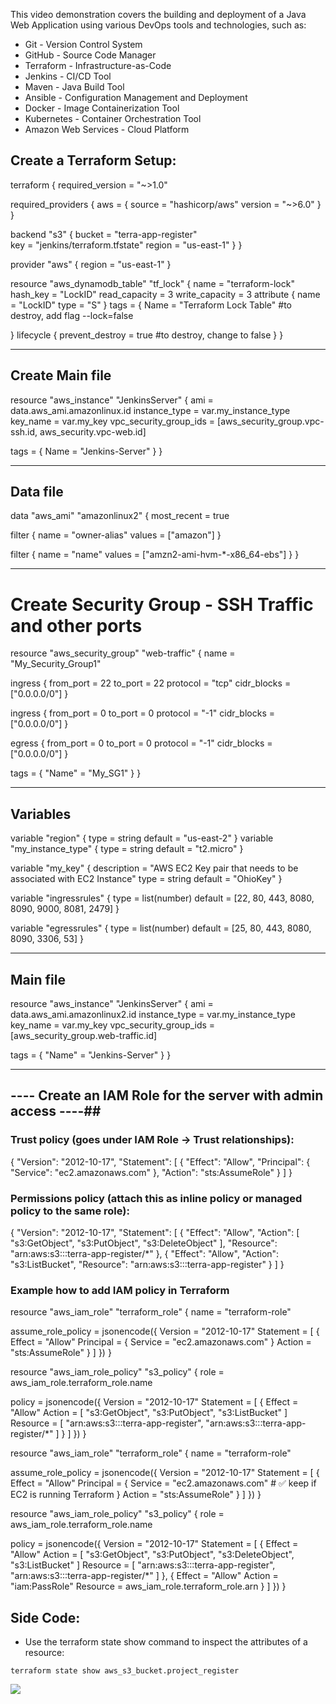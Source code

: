 This video demonstration covers the building and deployment of a Java Web Application using various DevOps tools and technologies, such as:
- Git - Version Control System
- GitHub - Source Code Manager
- Terraform - Infrastructure-as-Code
- Jenkins - CI/CD Tool
- Maven - Java Build Tool
- Ansible - Configuration Management and Deployment
- Docker - Image Containerization Tool
- Kubernetes - Container Orchestration Tool
- Amazon Web Services - Cloud Platform


## Create a Terraform Setup:
terraform {
  required_version = "~>1.0"

  required_providers {
    aws = {
      source = "hashicorp/aws"
      version = "~>6.0"
    }
  }

  backend "s3" {
    bucket = "terra-app-register"         
    key    = "jenkins/terraform.tfstate"
    region = "us-east-1"
  }
}

provider "aws" {
  region = "us-east-1"
}

resource "aws_dynamodb_table" "tf_lock" {
  name           = "terraform-lock"
  hash_key       = "LockID"
  read_capacity  = 3
  write_capacity = 3
  attribute {
    name = "LockID"
    type = "S"
  }
  tags = {
    Name = "Terraform Lock Table" #to destroy, add flag --lock=false

  }
  lifecycle {
    prevent_destroy = true #to destroy, change to false
  }
}

---

## Create Main file ##
resource "aws_instance" "JenkinsServer" {
  ami                    = data.aws_ami.amazonlinux.id
  instance_type          = var.my_instance_type
  key_name               = var.my_key
  vpc_security_group_ids = [aws_security_group.vpc-ssh.id, aws_security.vpc-web.id]

  tags = {
    Name = "Jenkins-Server"
  }
}

---

## Data file ## 

data "aws_ami" "amazonlinux2" {
  most_recent = true

  filter {
    name   = "owner-alias"
    values = ["amazon"]
  }

  filter {
    name   = "name"
    values = ["amzn2-ami-hvm-*-x86_64-ebs"]
  }
}

---

# Create Security Group - SSH Traffic and other ports
resource "aws_security_group" "web-traffic" {
  name = "My_Security_Group1"

  ingress {
    from_port   = 22
    to_port     = 22
    protocol    = "tcp"
    cidr_blocks = ["0.0.0.0/0"]
  }

  ingress {
    from_port   = 0
    to_port     = 0
    protocol    = "-1"
    cidr_blocks = ["0.0.0.0/0"]
  }

  egress {
    from_port   = 0
    to_port     = 0
    protocol    = "-1"
    cidr_blocks = ["0.0.0.0/0"]
  }


  tags = {
    "Name" = "My_SG1"
  }
}

---

## Variables ##
variable "region" {
  type    = string
  default = "us-east-2"
}
variable "my_instance_type" {
  type    = string
  default = "t2.micro"
}


variable "my_key" {
  description = "AWS EC2 Key pair that needs to be associated with EC2 Instance"
  type        = string
  default     = "OhioKey"
}

variable "ingressrules" {
  type    = list(number)
  default = [22, 80, 443, 8080, 8090, 9000, 8081, 2479]
}

variable "egressrules" {
  type    = list(number)
  default = [25, 80, 443, 8080, 8090, 3306, 53]
}

---

## Main file ## 
resource "aws_instance" "JenkinsServer" {
  ami                    = data.aws_ami.amazonlinux2.id
  instance_type          = var.my_instance_type
  key_name               = var.my_key
  vpc_security_group_ids = [aws_security_group.web-traffic.id]

  tags = {
    "Name" = "Jenkins-Server"
  }
}

---

## ---- Create an IAM Role for the server with admin access ----## 

### Trust policy (goes under IAM Role → Trust relationships):
{
	"Version": "2012-10-17",
	"Statement": [
		{
			"Effect": "Allow",
			"Principal": {
				"Service": "ec2.amazonaws.com"
			},
			"Action": "sts:AssumeRole"
		}
	]
}

### Permissions policy (attach this as inline policy or managed policy to the same role):
{
  "Version": "2012-10-17",
  "Statement": [
    {
      "Effect": "Allow",
      "Action": [
        "s3:GetObject",
        "s3:PutObject",
        "s3:DeleteObject"
      ],
      "Resource": "arn:aws:s3:::terra-app-register/*"
    },
    {
      "Effect": "Allow",
      "Action": "s3:ListBucket",
      "Resource": "arn:aws:s3:::terra-app-register"
    }
  ]
}


### Example how to add IAM policy in Terraform
resource "aws_iam_role" "terraform_role" {
  name = "terraform-role"

  assume_role_policy = jsonencode({
    Version = "2012-10-17"
    Statement = [
      {
        Effect = "Allow"
        Principal = {
          Service = "ec2.amazonaws.com"
        }
        Action = "sts:AssumeRole"
      }
    ]
  })
}

resource "aws_iam_role_policy" "s3_policy" {
  role = aws_iam_role.terraform_role.name

  policy = jsonencode({
    Version = "2012-10-17"
    Statement = [
      {
        Effect = "Allow"
        Action = [
          "s3:GetObject",
          "s3:PutObject",
          "s3:ListBucket"
        ]
        Resource = [
          "arn:aws:s3:::terra-app-register",
          "arn:aws:s3:::terra-app-register/*"
        ]
      }
    ]
  })
}

resource "aws_iam_role" "terraform_role" {
  name = "terraform-role"

  assume_role_policy = jsonencode({
    Version = "2012-10-17"
    Statement = [
      {
        Effect = "Allow"
        Principal = {
          Service = "ec2.amazonaws.com" # ✅ keep if EC2 is running Terraform
        }
        Action = "sts:AssumeRole"
      }
    ]
  })
}

resource "aws_iam_role_policy" "s3_policy" {
  role = aws_iam_role.terraform_role.name

  policy = jsonencode({
    Version = "2012-10-17"
    Statement = [
      {
        Effect = "Allow"
        Action = [
          "s3:GetObject",
          "s3:PutObject",
          "s3:DeleteObject",
          "s3:ListBucket"
        ]
        Resource = [
          "arn:aws:s3:::terra-app-register",
          "arn:aws:s3:::terra-app-register/*"
        ]
      },
      {
        Effect = "Allow"
        Action = "iam:PassRole"
        Resource = aws_iam_role.terraform_role.arn
      }
    ]
  })
}


## Side Code:
- Use the terraform state show command to inspect the attributes of a resource:
```
terraform state show aws_s3_bucket.project_register
```



![](https://youtu.be/NKUOSc9pCfk?t=1461)